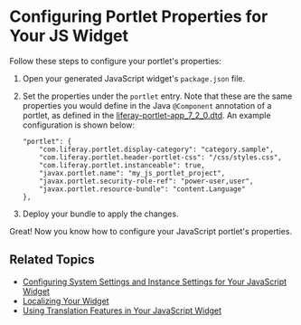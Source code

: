 # Configuring Portlet Properties for Your JS Widget [](id=configuring-portlet-properties-for-your-js-portlet)

Follow these steps to configure your portlet's properties:

1.  Open your generated JavaScript widget's `package.json` file.

2.  Set the properties under the `portlet` entry. Note that these are the same 
    properties you would define in the Java `@Component` annotation of a 
    portlet, as defined in the 
    [liferay-portlet-app_7_2_0.dtd](@platform-ref@/7.2-latest/definitions/liferay-portlet-app_7_2_0.dtd.html). 
    An example configuration is shown below:

        "portlet": {
        	"com.liferay.portlet.display-category": "category.sample",
        	"com.liferay.portlet.header-portlet-css": "/css/styles.css",
        	"com.liferay.portlet.instanceable": true,
        	"javax.portlet.name": "my_js_portlet_project",
        	"javax.portlet.security-role-ref": "power-user,user",
        	"javax.portlet.resource-bundle": "content.Language"
        },
    
3.  Deploy your bundle to apply the changes.

Great! Now you know how to configure your JavaScript portlet's properties. 

## Related Topics [](id=related-topics)

- [Configuring System Settings and Instance Settings for Your JavaScript Widget](/docs/7-2/frameworks/-/knowledge_base/f/configuring-system-settings-and-instance-settings-for-your-js-portlet)
- [Localizing Your Widget](/docs/7-2/frameworks/-/knowledge_base/f/localizing-your-portlet)
- [Using Translation Features in Your JavaScript Widget](/docs/7-2/frameworks/-/knowledge_base/f/using-translation-features-in-your-javascript-portlet)
